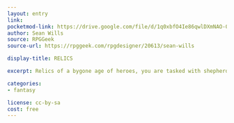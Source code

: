 ```yaml
---
layout: entry
link:
pocketmod-link: https://drive.google.com/file/d/1q0xbfO4Ie86qwlDXmNAO-0Yi3dYfDaWB/view
author: Sean Wills
source: RPGGeek
source-url: https://rpggeek.com/rpgdesigner/20613/sean-wills

display-title: RELICS

excerpt: Relics of a bygone age of heroes, you are tasked with shepherding those who have strayed down into the Underworld Realms back home to gain Absolution for your sins.

categories:
- fantasy

license: cc-by-sa
cost: free
---
```

